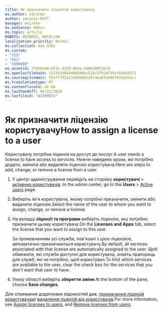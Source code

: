 ```yaml
---
title: Як призначити ліцензію користувачу
ms.author: cmcatee
author: cmcatee-MSFT
manager: mnirkhe
ms.audience: Admin
ms.topic: article
ROBOTS: NOINDEX, NOFOLLOW
localization_priority: Normal
ms.collection: Adm_O365
ms.custom:
- "325"
- "651"
- "1500008"
ms.assetid: 7fd08e48-6f3c-4259-88da-4d06288f2b7d
ms.openlocfilehash: 122103d86dd96696bc524c5791d739af016e8371
ms.sourcegitcommit: 55eff703a17e500681d8fa6a87eb067019ade3cc
ms.translationtype: MT
ms.contentlocale: uk-UA
ms.lasthandoff: 04/22/2020
ms.locfileid: "43709572"
---
```

# <a name="how-to-assign-a-license-to-a-user"></a><span data-ttu-id="99a67-102">Як призначити ліцензію користувачу</span><span class="sxs-lookup"><span data-stu-id="99a67-102">How to assign a license to a user</span></span>

<span data-ttu-id="99a67-103">Користувачу потрібна ліцензія на доступ до послуг.</span><span class="sxs-lookup"><span data-stu-id="99a67-103">A user needs a license to have access to services.</span></span> <span data-ttu-id="99a67-104">Нижче наведено кроки, які потрібно додати, змінити або видалити ліцензію користувача.</span><span class="sxs-lookup"><span data-stu-id="99a67-104">Here are steps to add, change, or remove a license from a user.</span></span>
  
1. <span data-ttu-id="99a67-105">У центрі адміністрування перейдіть на сторінку **користувачі** \> [активних користувачів](https://go.microsoft.com/fwlink/p/?linkid=834822) .</span><span class="sxs-lookup"><span data-stu-id="99a67-105">In the admin center, go to the **Users** \> [Active users](https://go.microsoft.com/fwlink/p/?linkid=834822) page.</span></span>

2. <span data-ttu-id="99a67-106">Виберіть ім'я користувача, якому потрібно призначити, змінити або видалити ліцензію.</span><span class="sxs-lookup"><span data-stu-id="99a67-106">Select the name of the user to whom you want to assign, change, or remove a license.</span></span>

3. <span data-ttu-id="99a67-107">На вкладці **ліцензії та програми** виберіть ліцензію, яку потрібно призначити цьому користувачу.</span><span class="sxs-lookup"><span data-stu-id="99a67-107">On the **Licenses and Apps** tab, select the license that you want to assign to this user.</span></span>

    <span data-ttu-id="99a67-108">За промовчанням усі служби, пов'язані з цією ліцензією, автоматично призначаються користувачу.</span><span class="sxs-lookup"><span data-stu-id="99a67-108">By default, all services associated with that license are automatically assigned to the user.</span></span> <span data-ttu-id="99a67-109">Щоб обмежити, які служби доступні для користувача, зніміть прапорець для служб, які не потрібно, щоб користувач.</span><span class="sxs-lookup"><span data-stu-id="99a67-109">To limit which services are available to the user, clear the check box for the services that you don't want that user to have.</span></span>

4. <span data-ttu-id="99a67-110">Унизу області виберіть **зберегти зміни**.</span><span class="sxs-lookup"><span data-stu-id="99a67-110">At the bottom of the pane, choose **Save changes**.</span></span>

<span data-ttu-id="99a67-111">Для отримання додаткових відомостей див. [призначення ліцензій користувачам](https://docs.microsoft.com/office365/admin/subscriptions-and-billing/assign-licenses-to-users)і [видалення ліцензій від користувачів](https://docs.microsoft.com/office365/admin/subscriptions-and-billing/remove-licenses-from-users).</span><span class="sxs-lookup"><span data-stu-id="99a67-111">For more information, see [Assign licenses to users](https://docs.microsoft.com/office365/admin/subscriptions-and-billing/assign-licenses-to-users), and [Remove licenses from users](https://docs.microsoft.com/office365/admin/subscriptions-and-billing/remove-licenses-from-users).</span></span>